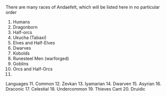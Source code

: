 There are many races of Andaefelt, which will be listed here in no particular order

1. Humans
2. Dragonborn
3. Half-orcs
4. Ukucha (Tabaxi)
5. Elves and Half-Elves
6. Dwarves
7. Kobolds
8. Runesteel Men (warforged)
9. Goblins
10. Orcs and Half-Orcs
11. 

Languages
11. Common
12. Zevkan
13. Iyamarian
14. Dwarven
15. Asyrian
16. Draconic
17. Celestial
18. Undercommon
19. Thieves Cant
20. Druidic
